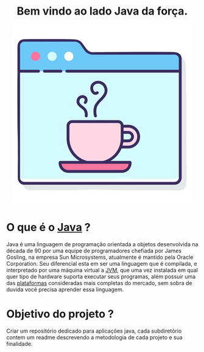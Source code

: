 <div align="center">

# Bem vindo ao lado Java da força.

![java](./.images/java_page.png) 
</div>

# O que é o <a href="https://pt.m.wikipedia.org/wiki/Java_(linguagem_de_programa%C3%A7%C3%A3o) ">Java</a> ?

Java é uma linguagem de programação orientada a objetos desenvolvida na década de 90 por uma equipe de programadores chefiada por James Gosling, na empresa Sun Microsystems, atualmente é mantido pela Oracle Corporation. Seu diferencial esta em ser uma linguagem que é compilada, e interpretado por uma máquina virtual a <a href="https://pt.m.wikipedia.org/wiki/M%C3%A1quina_virtual_Java ">JVM</a>, que uma vez instalada em qual quer tipo de hardware suporta executar seus programas, além possuir uma das <a href="https://pt.m.wikipedia.org/wiki/Java_(plataforma_de_software) ">plataformas</a> consideradas mais completas do mercado, sem sobra de duvida você precisa aprender essa linguagem.

# Objetivo do projeto ?
Criar um repositório dedicado para aplicações java, cada subdiretório contem um readme descrevendo a metodologia de cada projeto e sua finalidade. 

